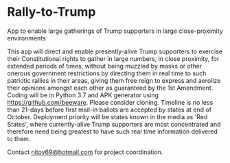 # Rally-to-Trump
App to enable large gatherings of Trump supporters in large close-proximity environments

This app will direct and enable presently-alive Trump supporters to exercise their Constitutional rights to gather in large numbers, in close proximity, for extended periods of times, without being muzzled by masks or other onerous government restrictions by directing them in real time to such patriotic rallies in their areas, giving them free reign to express and aerolize their opinions amongst each other as guaranteed by the 1st Amendment. Coding will be in Python 3.7 and APK generator using https://github.com/beeware. Please consider cloning. Timeline is no less than 21-days before first mail-in ballots are accepted by states at end of October. Deployment priority will be states known in the media as 'Red States', where currently-alive Trump supporters are most concentrated and therefore need being greatest to have such real time information delivered to them.

Contact nitoy69@hotmail.com for project coordination. 
